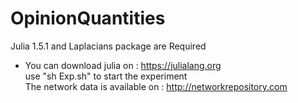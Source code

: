 # OpinionQuantities
Julia 1.5.1 and Laplacians package are Required <br />
* You can download julia on : https://julialang.org <br />
use "sh Exp.sh" to start the experiment <br />
The network data is available on : http://networkrepository.com 
